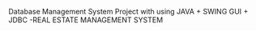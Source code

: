 Database Management System Project with using JAVA + SWING GUI + JDBC
-REAL ESTATE MANAGEMENT SYSTEM
